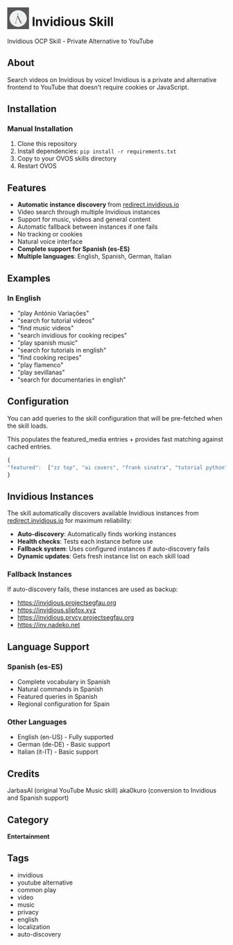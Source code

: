 # <img src='./res/invidious.png' width='50' height='50' style='vertical-align:bottom'/> Invidious Skill

Invidious OCP Skill - Private Alternative to YouTube

## About

Search videos on Invidious by voice! Invidious is a private and alternative frontend to YouTube that doesn't require cookies or JavaScript.

## Installation


### Manual Installation

1. Clone this repository
2. Install dependencies: `pip install -r requirements.txt`
3. Copy to your OVOS skills directory
4. Restart OVOS

## Features

- **Automatic instance discovery** from [redirect.invidious.io](https://redirect.invidious.io/)
- Video search through multiple Invidious instances
- Support for music, videos and general content
- Automatic fallback between instances if one fails
- No tracking or cookies
- Natural voice interface
- **Complete support for Spanish (es-ES)**
- **Multiple languages**: English, Spanish, German, Italian

## Examples

### In English
* "play António Variações"
* "search for tutorial videos"
* "find music videos"
* "search invidious for cooking recipes"
* "play spanish music"
* "search for tutorials in english"
* "find cooking recipes"
* "play flamenco"
* "play sevillanas"
* "search for documentaries in english"

## Configuration

You can add queries to the skill configuration that will be pre-fetched when the skill loads.

This populates the featured_media entries + provides fast matching against cached entries.

```javascript
{    
"featured":  ["zz top", "ai covers", "frank sinatra", "tutorial python", "spanish music", "flamenco"]
}
```

## Invidious Instances

The skill automatically discovers available Invidious instances from [redirect.invidious.io](https://redirect.invidious.io/) for maximum reliability:

- **Auto-discovery**: Automatically finds working instances
- **Health checks**: Tests each instance before use
- **Fallback system**: Uses configured instances if auto-discovery fails
- **Dynamic updates**: Gets fresh instance list on each skill load

### Fallback Instances
If auto-discovery fails, these instances are used as backup:
- https://invidious.projectsegfau.org
- https://invidious.slipfox.xyz  
- https://invidious.prvcy.projectsegfau.org
- https://inv.nadeko.net

## Language Support

### Spanish (es-ES)
- Complete vocabulary in Spanish
- Natural commands in Spanish
- Featured queries in Spanish
- Regional configuration for Spain

### Other Languages
- English (en-US) - Fully supported
- German (de-DE) - Basic support
- Italian (it-IT) - Basic support

## Credits
JarbasAl (original YouTube Music skill)
aka0kuro (conversion to Invidious and Spanish support)

## Category
**Entertainment**

## Tags
- invidious
- youtube alternative
- common play
- video
- music
- privacy
- english
- localization
- auto-discovery
